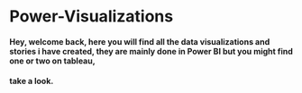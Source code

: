# Power-Visualizations

#### Hey, welcome back, here you will find all the data visualizations and stories i have created, they are mainly done in Power BI but you might find one or two on tableau, 

#### take a look.
